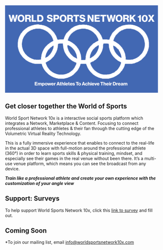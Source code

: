 


![](/images/leeslogojpeg.jpg)


       


## Get closer together the World of Sports

World Sport Network 10x is a interactive social sports platform which integrates a Network, Marketplace & Content. Focusing to connect professional athletes to athletes & their fan through the cutting edge of the Volumetric Virtual Reality Technology.

This is a fully immersive experience that enables to connect to the real-life in the actual 3D space with full-motion around the professional athlete (360°) in order to learn sports skills & physical training, mindset, and especially see their games in the real venue without been there. It’s a multi-use venue platform, which means you can see the broadcast from any device.

***Train like a professional athlete and create your own experience with the customization of your angle view***

## Support: Surveys
To help support World Sports Network 10x, click this [link to survey](https://forms.gle/qCB7x28kM2rjUCCA6) and fill out.

## Coming Soon
*To join our mailing list, email info@worldsportsnetwork10x.com
